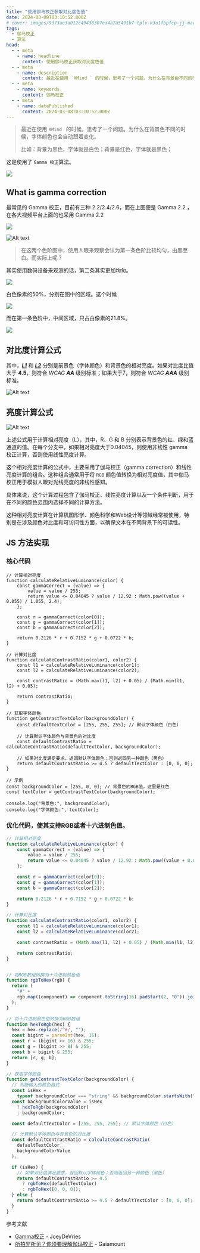 ```yaml
---
title: "使用伽马校正获取对比度色值"
date: 2024-03-08T03:10:52.000Z
# cover: images/9373ae3a012c49438307ea4a7a5491b7~tplv-k3u1fbpfcp-jj-mark_0_0_0_0_q75.png
tags: 
  - 伽马校正
  - 算法
head:
  - - meta
    - name: headline
      content: 使用伽马校正获取对比度色值
  - - meta
    - name: description
      content: 最近在使用 `XMind ` 的时候，思考了一个问题。为什么在背景色不同的时候，字体颜色也会自动跟着变化。
  - - meta
    - name: keywords
      content: 伽马校正
  - - meta
    - name: datePublished
      content: 2024-03-08T03:10:52.000Z
---
```


> 最近在使用 `XMind ` 的时候，思考了一个问题。为什么在背景色不同的时候，字体颜色也会自动跟着变化。
> 
> 比如：背景为黑色，字体就是白色；背景是红色，字体就是黑色；



这是使用了 `Gamma 校正`算法。

![](./images/9373ae3a012c49438307ea4a7a5491b7~tplv-k3u1fbpfcp-jj-mark_0_0_0_0_q75.png)

## What is gamma correction





最常见的 Gamma 校正，目前有三种 2.2/2.4/2.6，而在上图便是 Gamma 2.2 ，在各大视频平台上面的也采用 Gamma 2.2

![](./images/2024-03-10-22-43-29-image.png)

![Alt text](./images/image.png)



> 在这两个色阶图中，使用人眼来观察会认为第一条色阶比较均匀，由黑至白。而实际上呢？

其实使用数码设备来观测的话，第二条其实更加均匀。

![](./images/2024-03-10-22-54-03-image.png)

白色像素的50%，分别在图中的区域。这个时候

![](./images/2024-03-10-22-57-16-image.png)

而在第一条色阶中，中间区域，只占白像素的21.8%。

![](./images/2024-03-10-23-03-51-image.png)

## 对比度计算公式

其中，***<u>L1</u>*** 和 ***<u>L2</u>*** 分别是前景色（字体颜色）和背景色的相对亮度。如果对比度比值大于 **4.5**，则符合 *WCAG **AA*** 级别标准；如果大于7，则符合 *WCAG **AAA*** 级别标准。

![Alt text](./images/image1.png)

## 亮度计算公式

![Alt text](./images/image.png)

上述公式用于计算相对亮度（L），其中，R、G 和 B 分别表示背景色的红、绿和蓝通道的值。在每个分支中，如果相对亮度大于0.04045，则使用非线性 gamma 校正计算，否则使用线性亮度计算。

这个相对亮度计算的公式中，主要采用了伽马校正（gamma correction）和线性亮度计算的组合。这种组合通常用于将 `RGB` 颜色值转换为相对亮度值，其中伽马校正用于模拟人眼对光线亮度的非线性感知。

具体来说，这个计算过程包含了伽马校正、线性亮度计算以及一个条件判断，用于在不同的颜色范围内选择不同的计算方法。

这种相对亮度计算在计算机图形学、颜色科学和Web设计等领域经常被使用，特别是在涉及颜色对比度和可访问性方面，以确保文本在不同背景下的可读性。

## JS 方法实现

### 核心代码

```JS
// 计算相对亮度
function calculateRelativeLuminance(color) {
    const gammaCorrect = (value) => {
        value = value / 255;
        return value <= 0.04045 ? value / 12.92 : Math.pow((value + 0.055) / 1.055, 2.4);
    };

    const r = gammaCorrect(color[0]);
    const g = gammaCorrect(color[1]);
    const b = gammaCorrect(color[2]);

    return 0.2126 * r + 0.7152 * g + 0.0722 * b;
}

// 计算对比度
function calculateContrastRatio(color1, color2) {
    const l1 = calculateRelativeLuminance(color1);
    const l2 = calculateRelativeLuminance(color2);

    const contrastRatio = (Math.max(l1, l2) + 0.05) / (Math.min(l1, l2) + 0.05);

    return contrastRatio;
}

// 获取字体颜色
function getContrastTextColor(backgroundColor) {
    const defaultTextColor = [255, 255, 255]; // 默认字体颜色（白色）

    // 计算默认字体颜色与背景色的对比度
    const defaultContrastRatio = calculateContrastRatio(defaultTextColor, backgroundColor);

    // 如果对比度满足要求，返回默认字体颜色；否则返回另一种颜色（黑色）
    return defaultContrastRatio >= 4.5 ? defaultTextColor : [0, 0, 0];
}

// 示例
const backgroundColor = [255, 0, 0]; // 背景色的RGB值，这里是红色
const textColor = getContrastTextColor(backgroundColor);

console.log("背景色:", backgroundColor);
console.log("字体颜色:", textColor);
```

### 优化代码，使其支持RGB或者十六进制色值。

```js
// 计算相对亮度
function calculateRelativeLuminance(color) {
    const gammaCorrect = (value) => {
        value = value / 255;
        return value <= 0.04045 ? value / 12.92 : Math.pow((value + 0.055) / 1.055, 2.4);
    };

    const r = gammaCorrect(color[0]);
    const g = gammaCorrect(color[1]);
    const b = gammaCorrect(color[2]);

    return 0.2126 * r + 0.7152 * g + 0.0722 * b;
}

// 计算对比度
function calculateContrastRatio(color1, color2) {
    const l1 = calculateRelativeLuminance(color1);
    const l2 = calculateRelativeLuminance(color2);

    const contrastRatio = (Math.max(l1, l2) + 0.05) / (Math.min(l1, l2) + 0.05);

    return contrastRatio;
}


// 将RGB数组转换为十六进制颜色值
function rgbToHex(rgb) {
  return (
    "#" +
    rgb.map((component) => component.toString(16).padStart(2, "0")).join("")
  );
}

// 将十六进制颜色值转换为RGB数组
function hexToRgb(hex) {
  hex = hex.replace(/^#/, "");
  const bigint = parseInt(hex, 16);
  const r = (bigint >> 16) & 255;
  const g = (bigint >> 8) & 255;
  const b = bigint & 255;
  return [r, g, b];
}

// 获取字体颜色
function getContrastTextColor(backgroundColor) {
  // 判断输入的颜色格式
  const isHex =
    typeof backgroundColor === "string" && backgroundColor.startsWith("#");
  const backgroundColorValue = isHex
    ? hexToRgb(backgroundColor)
    : backgroundColor;

  const defaultTextColor = [255, 255, 255]; // 默认字体颜色（白色）

  // 计算默认字体颜色与背景色的对比度
  const defaultContrastRatio = calculateContrastRatio(
    defaultTextColor,
    backgroundColorValue
  );

  if (isHex) {
    // 如果对比度满足要求，返回默认字体颜色；否则返回另一种颜色（黑色）
    return defaultContrastRatio >= 4.5
      ? rgbToHex(defaultTextColor)
      : rgbToHex([0, 0, 0]);
  } else {
    return defaultContrastRatio >= 4.5 ? defaultTextColor : [0, 0, 0];
  }
}
```

参考文献

* [Gamma校正](https://learnopengl-cn.github.io/05%20Advanced%20Lighting/02%20Gamma%20Correction/) - JoeyDeVries
* [所拍非所见？你须要理解伽玛校正](https://www.bilibili.com/video/BV1tF411w7tq/?spm_id_from=333.337.search-card.all.click&vd_source=7d3776f4050763ba2da1015f5da7ccef) - Gaiamount
